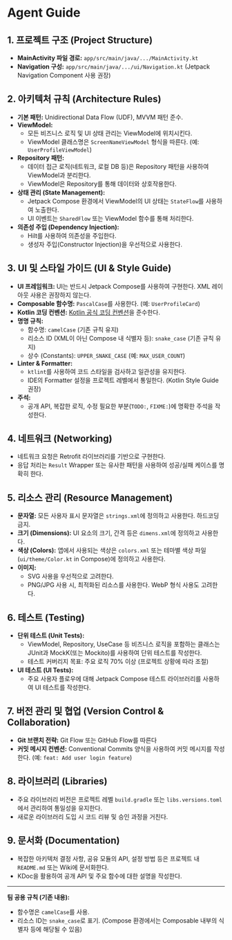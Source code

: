 # Agent Guide

## 1. 프로젝트 구조 (Project Structure)

*   **MainActivity 파일 경로:** `app/src/main/java/.../MainActivity.kt`
*   **Navigation 구성:** `app/src/main/java/.../ui/Navigation.kt` (Jetpack Navigation Component 사용 권장)

## 2. 아키텍처 규칙 (Architecture Rules)

*   **기본 패턴:** Unidirectional Data Flow (UDF), MVVM 패턴 준수.
*   **ViewModel:**
    *   모든 비즈니스 로직 및 UI 상태 관리는 ViewModel에 위치시킨다.
    *   ViewModel 클래스명은 `ScreenNameViewModel` 형식을 따른다. (예: `UserProfileViewModel`)
*   **Repository 패턴:**
    *   데이터 접근 로직(네트워크, 로컬 DB 등)은 Repository 패턴을 사용하여 ViewModel과 분리한다.
    *   ViewModel은 Repository를 통해 데이터와 상호작용한다.
*   **상태 관리 (State Management):**
    *   Jetpack Compose 환경에서 ViewModel의 UI 상태는 `StateFlow`를 사용하여 노출한다.
    *   UI 이벤트는 `SharedFlow` 또는 ViewModel 함수를 통해 처리한다.
*   **의존성 주입 (Dependency Injection):**
    *   Hilt를 사용하여 의존성을 주입한다.
    *   생성자 주입(Constructor Injection)을 우선적으로 사용한다.

## 3. UI 및 스타일 가이드 (UI & Style Guide)

*   **UI 프레임워크:** UI는 반드시 Jetpack Compose를 사용하여 구현한다. XML 레이아웃 사용은 권장하지 않는다.
*   **Composable 함수명:** `PascalCase`를 사용한다. (예: `UserProfileCard`)
*   **Kotlin 코딩 컨벤션:** [Kotlin 공식 코딩 컨벤션](https://kotlinlang.org/docs/coding-conventions.html)을 준수한다.
*   **명명 규칙:**
    *   함수명: `camelCase` (기존 규칙 유지)
    *   리소스 ID (XML이 아닌 Compose 내 식별자 등): `snake_case` (기존 규칙 유지)
    *   상수 (Constants): `UPPER_SNAKE_CASE` (예: `MAX_USER_COUNT`)
*   **Linter & Formatter:**
    *   `ktlint`를 사용하여 코드 스타일을 검사하고 일관성을 유지한다.
    *   IDE의 Formatter 설정을 프로젝트 레벨에서 통일한다. (Kotlin Style Guide 권장)
*   **주석:**
    *   공개 API, 복잡한 로직, 수정 필요한 부분(`TODO:`, `FIXME:`)에 명확한 주석을 작성한다.

## 4. 네트워크 (Networking)

*   네트워크 요청은 Retrofit 라이브러리를 기반으로 구현한다.
*   응답 처리는 `Result` Wrapper 또는 유사한 패턴을 사용하여 성공/실패 케이스를 명확히 한다.

## 5. 리소스 관리 (Resource Management)

*   **문자열:** 모든 사용자 표시 문자열은 `strings.xml`에 정의하고 사용한다. 하드코딩 금지.
*   **크기 (Dimensions):** UI 요소의 크기, 간격 등은 `dimens.xml`에 정의하고 사용한다.
*   **색상 (Colors):** 앱에서 사용되는 색상은 `colors.xml` 또는 테마별 색상 파일(`ui/theme/Color.kt` in Compose)에 정의하고 사용한다.
*   **이미지:**
    *   SVG 사용을 우선적으로 고려한다.
    *   PNG/JPG 사용 시, 최적화된 리소스를 사용한다. WebP 형식 사용도 고려한다.

## 6. 테스트 (Testing)

*   **단위 테스트 (Unit Tests):**
    *   ViewModel, Repository, UseCase 등 비즈니스 로직을 포함하는 클래스는 JUnit과 MockK(또는 Mockito)를 사용하여 단위 테스트를 작성한다.
    *   테스트 커버리지 목표: 주요 로직 70% 이상 (프로젝트 상황에 따라 조절)
*   **UI 테스트 (UI Tests):**
    *   주요 사용자 플로우에 대해 Jetpack Compose 테스트 라이브러리를 사용하여 UI 테스트를 작성한다.

## 7. 버전 관리 및 협업 (Version Control & Collaboration)

*   **Git 브랜치 전략:** Git Flow 또는 GitHub Flow를 따른다
*   **커밋 메시지 컨벤션:** Conventional Commits 양식을 사용하여 커밋 메시지를 작성한다. (예: `feat: Add user login feature`)

## 8. 라이브러리 (Libraries)

*   주요 라이브러리 버전은 프로젝트 레벨 `build.gradle` 또는 `libs.versions.toml`에서 관리하여 통일성을 유지한다.
*   새로운 라이브러리 도입 시 코드 리뷰 및 승인 과정을 거친다.

## 9. 문서화 (Documentation)

*   복잡한 아키텍처 결정 사항, 공유 모듈의 API, 설정 방법 등은 프로젝트 내 `README.md` 또는 Wiki에 문서화한다.
*   KDoc을 활용하여 공개 API 및 주요 함수에 대한 설명을 작성한다.

---

**팀 공용 규칙 (기존 내용):**

*   함수명은 `camelCase`를 사용.
*   리소스 ID는 `snake_case`로 표기. (Compose 환경에서는 Composable 내부의 식별자 등에 해당될 수 있음)

